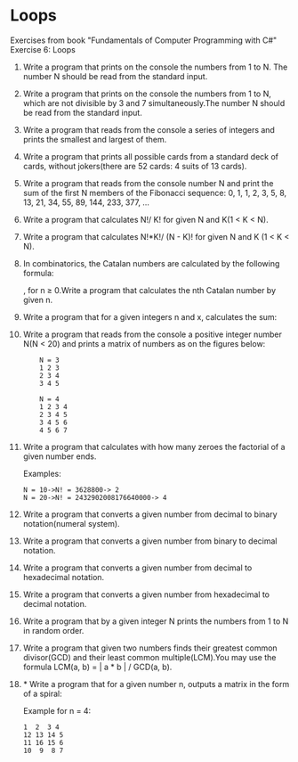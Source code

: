 # Loops
Exercises from book "Fundamentals of Computer Programming with C#" Exercise 6: Loops

1. Write a program that prints on the console the numbers from 1 to N. 
   The number N should be read from the standard input.

2. Write a program that prints on the console the numbers from 1 to N, 
   which are not divisible by 3 and 7 simultaneously.The number N
   should be read from the standard input.
   
3. Write a program that reads from the console a series of integers and 
   prints the smallest and largest of them.
   
4. Write a program that prints all possible cards from a standard deck 
   of cards, without jokers(there are 52 cards: 4 suits of 13 cards). 

5. Write a program that reads from the console number N and print the sum 
   of the first N members of the Fibonacci sequence: 0, 1, 1, 2, 3, 5, 8, 
   13, 21, 34, 55, 89, 144, 233, 377, … 

6. Write a program that calculates N!/ K! for given N and K(1 < K < N).

7. Write a program that calculates N!*K!/ (N - K)! for given N and K
   (1 < K < N).

8. In combinatorics, the Catalan numbers are calculated by the following
   formula: 
   
   , for n ≥ 0.Write a program that calculates the nth Catalan number by given n.

9. Write a program that for a given integers n and x, calculates the sum: 
   

10. Write a program that reads from the console a positive integer number
    N(N < 20) and prints a matrix of numbers as on the figures below: 
    
            N = 3 
            1 2 3
            2 3 4
            3 4 5
            
            N = 4
            1 2 3 4
            2 3 4 5
            3 4 5 6
            4 5 6 7

11. Write a program that calculates with how many zeroes the factorial of 
    a given number ends.
    
    Examples: 
    
        N = 10->N! = 3628800-> 2
        N = 20->N! = 2432902008176640000-> 4

12. Write a program that converts a given number from decimal to binary
    notation(numeral system).

13. Write a program that converts a given number from binary to decimal
    notation.

14. Write a program that converts a given number from decimal to
    hexadecimal notation.

15. Write a program that converts a given number from hexadecimal to
    decimal notation.

16. Write a program that by a given integer N prints the numbers from 1 to N 
    in random order.

17. Write a program that given two numbers finds their greatest common
    divisor(GCD) and their least common multiple(LCM).You may use 
    the formula LCM(a, b) = | a * b | / GCD(a, b).

18. \* Write a program that for a given number n, outputs a matrix in the
    form of a spiral: 
    
    Example for n = 4: 
    
        1  2  3 4
        12 13 14 5
        11 16 15 6
        10  9  8 7



